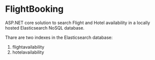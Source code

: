 # FlightBooking
ASP.NET core solution to search Flight and Hotel availability in a locally hosted Elasticsearch NoSQL database.

Thare are two indexes in the Elasticsearch database:
  1. flightavailability
  2. hotelavailability

